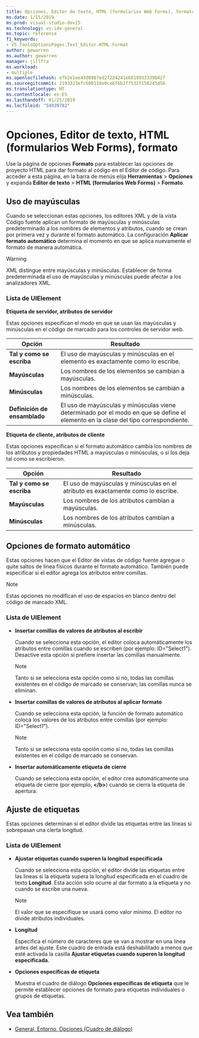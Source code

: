 ```yaml
---
title: Opciones, Editor de texto, HTML (formularios Web Forms), formato
ms.date: 1/15/2019
ms.prod: visual-studio-dev15
ms.technology: vs-ide-general
ms.topic: reference
f1_keywords:
- VS.ToolsOptionsPages.Text_Editor.HTML.Format
author: gewarren
ms.author: gewarren
manager: jillfra
ms.workload:
- multiple
ms.openlocfilehash: efb2e1ee43d0967ed27224241e6819933339b42f
ms.sourcegitcommit: 2193323efc608118e0ce6f6b2ff532f158245d56
ms.translationtype: HT
ms.contentlocale: es-ES
ms.lasthandoff: 01/25/2019
ms.locfileid: "54939782"
---
```

# <a name="options-text-editor-html-web-forms-formatting"></a>Opciones, Editor de texto, HTML (formularios Web Forms), formato

Use la página de opciones **Formato** para establecer las opciones de proyecto HTML para dar formato al código en el Editor de código. Para acceder a esta página, en la barra de menús elija **Herramientas** > **Opciones** y expanda **Editor de texto** > **HTML (formularios Web Forms)** > **Formato**.

## <a name="capitalization"></a>Uso de mayúsculas

Cuando se seleccionan estas opciones, los editores XML y de la vista Código fuente aplican un formato de mayúsculas y minúsculas predeterminado a los nombres de elementos y atributos, cuando se crean por primera vez y durante el formato automático. La configuración **Aplicar formato automático** determina el momento en que se aplica nuevamente el formato de manera automática.

> [!WARNING]
> XML distingue entre mayúsculas y minúsculas. Establecer de forma predeterminada el uso de mayúsculas y minúsculas puede afectar a los analizadores XML.

### <a name="uielement-list"></a>Lista de UIElement

**Etiqueta de servidor, atributos de servidor**

Estas opciones especifican el modo en que se usan las mayúsculas y minúsculas en el código de marcado para los controles de servidor web.

|Opción|Resultado|
|---------------------------------|------------------------------|
|**Tal y como se escriba**|El uso de mayúsculas y minúsculas en el elemento es exactamente como lo escribe.|
|**Mayúsculas**|Los nombres de los elementos se cambian a mayúsculas.|
|**Minúsculas**|Los nombres de los elementos se cambian a minúsculas.|
|**Definición de ensamblado**|El uso de mayúsculas y minúsculas viene determinado por el modo en que se define el elemento en la clase del tipo correspondiente.|


**Etiqueta de cliente, atributos de cliente**

Estas opciones especifican si el formato automático cambia los nombres de los atributos y propiedades HTML a mayúsculas o minúsculas, o si los deja tal como se escribieron.

|Opción|Resultado|
|---------------------------------|------------------------------|
|**Tal y como se escriba**|El uso de mayúsculas y minúsculas en el atributo es exactamente como lo escribe.|
|**Mayúsculas**|Los nombres de los atributos cambian a mayúsculas.|
|**Minúsculas**|Los nombres de los atributos cambian a minúsculas.|


## <a name="automatic-formatting-options"></a>Opciones de formato automático

Estas opciones hacen que el Editor de vistas de código fuente agregue o quite saltos de línea físicos durante el formato automático. También puede especificar si el editor agrega los atributos entre comillas.

> [!NOTE]
> Estas opciones no modifican el uso de espacios en blanco dentro del código de marcado XML.

### <a name="uielement-list"></a>Lista de UIElement

- **Insertar comillas de valores de atributos al escribir**

   Cuando se selecciona esta opción, el editor coloca automáticamente los atributos entre comillas cuando se escriben (por ejemplo: ID="Select1"). Desactive esta opción si prefiere insertar las comillas manualmente.


   > [!NOTE]
   > Tanto si se selecciona esta opción como si no, todas las comillas existentes en el código de marcado se conservan; las comillas nunca se eliminan.

- **Insertar comillas de valores de atributos al aplicar formato**

   Cuando se selecciona esta opción, la función de formato automático coloca los valores de los atributos entre comillas (por ejemplo: ID="Select1").

   > [!NOTE]
   > Tanto si se selecciona esta opción como si no, todas las comillas existentes en el código de marcado se conservan.

- **Insertar automáticamente etiqueta de cierre**

   Cuando se selecciona esta opción, el editor crea automáticamente una etiqueta de cierre (por ejemplo, **\</b>**) cuando se cierra la etiqueta de apertura.

## <a name="tag-wrapping"></a>Ajuste de etiquetas

Estas opciones determinan si el editor divide las etiquetas entre las líneas si sobrepasan una cierta longitud.

### <a name="uielement-list"></a>Lista de UIElement

- **Ajustar etiquetas cuando superen la longitud especificada**

   Cuando se selecciona esta opción, el editor divide las etiquetas entre las líneas si la etiqueta supera la longitud especificada en el cuadro de texto **Longitud**. Esta acción solo ocurre al dar formato a la etiqueta y no cuando se escribe una nueva.

   > [!NOTE]
   > El valor que se especifique se usará como valor mínimo. El editor no divide atributos individuales.

- **Longitud**

   Especifica el número de caracteres que se van a mostrar en una línea antes del ajuste. Este cuadro de entrada está deshabilitado a menos que esté activada la casilla **Ajustar etiquetas cuando superen la longitud especificada**.

- **Opciones específicas de etiqueta**

   Muestra el cuadro de diálogo **Opciones específicas de etiqueta** que le permite establecer opciones de formato para etiquetas individuales o grupos de etiquetas.

## <a name="see-also"></a>Vea también

- [General, Entorno, Opciones (Cuadro de diálogo)](../../ide/reference/general-environment-options-dialog-box.md)